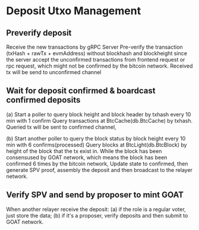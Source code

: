 # Deposit Utxo Management

## Preverify deposit
Receive the new transactions by gRPC Server
Pre-verify the transaction (txHash + rawTx + evmAddress) without blockhash and blockheight since the server accept the unconfirmed transactions from frontend request or rpc request, which might not be confirmed by the bitcoin network. Received tx will be send to unconfirmed channel

## Wait for deposit confirmed & boardcast confirmed deposits
(a) Start a poller to query block height and block header by txhash every 10 min with 1 confirm
Query transactions at BtcCache(db.BtcCache) by txhash. Queried tx will be sent to confirmed channel,

(b) Start another poller to query the block status by block height every 10 min with 6 confirms(processed)
Query blocks at BtcLight(db.BtcBlock) by height of the block that the tx exist in. While the block has been consensused by GOAT network, which means the block has been confirmed 6 times by the bitcoin network, Update state to confirmed, then generate SPV proof, assembly the deposit and then broadcast to the relayer network.

## Verify SPV and send by proposer to mint GOAT
When another relayer receive the deposit:
(a) if the role is a regular voter, just store the data;
(b) if it's a proposer, verify deposits and then submit to GOAT network.
